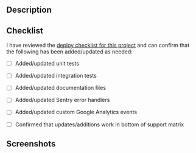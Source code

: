 ## Description
<!--- Describe your changes in detail -->


## Checklist
I have reviewed the [deploy checklist for this project](https://github.com/OpenUpSA/gatsby-webapp-starterpack/blob/master/README.md#deploy-checklist) and can confirm that the following has been added/updated as needed:

<!--- Go over all the following points, and put an `x` in all the boxes that apply. -->

- [ ] Added/updated unit tests
- [ ] Added/updated integration tests
- [ ] Added/updated documentation files
- [ ] Added/updated Sentry error handlers
- [ ] Added/updated custom Google Analytics events
- [ ] Confirmed that updates/additions work in bottom of support matrix


## Screenshots
<!-- Delete 'Screenshots' heading if not applicable -->
